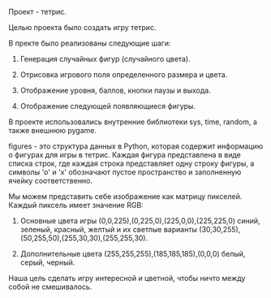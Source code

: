Проект - тетрис.

Целью проекта было создать игру тетрис.

В пректе было реализованы следующие шаги:

1. Генерация случайных фигур (случайного цвета).

2. Отрисовка игрового поля определенного размера и цвета.

3. Отображение уровня, баллов, кнопки паузы и выхода.

4. Отображение следующей появляющиеся фигуры.

В проекте использовались внутренние библиотеки sys, time, random, а также внешнюю pygame.

figures - это структура данных в Python, которая содержит информацию о фигурах для игры в тетрис. Каждая фигура представлена в виде списка строк, где каждая строка представляет одну строку фигуры, а символы 'o' и 'x' обозначают пустое пространство и заполненную ячейку соответственно.

Мы можем представить себе изображение как матрицу пикселей. Каждый пиксель имеет значение RGB:

1. Основные цвета игры (0,0,225),(0,225,0),(225,0,0),(225,225,0) синий, зеленый, красный, желтый и их светлые варианты (30,30,255),(50,255,50),(255,30,30),(255,255,30).

2. Дополнительные цвета (255,255,255),(185,185,185),(0,0,0) белый, серый, черный.

Наша цель сделать игру интересной и цветной, чтобы ничто между собой не смешивалось.

